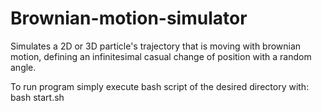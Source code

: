 # Brownian-motion-simulator
Simulates a 2D or 3D particle's trajectory that is moving with brownian motion, defining an infinitesimal casual change of position with a random angle.

To run program simply execute bash script of the desired directory with: bash start.sh
